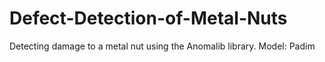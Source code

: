 # Defect-Detection-of-Metal-Nuts

Detecting damage to a metal nut using the Anomalib library.
Model: Padim

